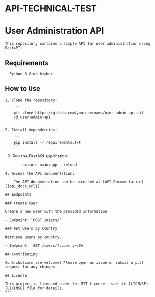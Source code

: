 # API-TECHNICAL-TEST

# User Administration API

    This repository contains a simple API for user administration using FastAPI.

## Requirements

    - Python 3.8 or higher

## How to Use

    1. Clone the repository:

        ```
        git clone https://github.com/yourusername/user-admin-api.git
        cd user-admin-api
        ```

    2. Install dependencies:

        ```
        pip install -r requirements.txt
        ```
3. Run the FastAPI application:
```
        uvicorn main:app --reload
```

    4. Access the API documentation:

        The API documentation can be accessed at [API Documentation]({api_docs_url}).

    ## Endpoints

    ### Create User

    Create a new user with the provided information.

    - Endpoint: `POST /users/`

    ### Get Users by Country

    Retrieve users by country.

    - Endpoint: `GET /users/?country=USA`

    ## Contributing

    Contributions are welcome! Please open an issue or submit a pull request for any changes.

    ## License

    This project is licensed under the MIT License - see the [LICENSE](LICENSE) file for details.
    """
